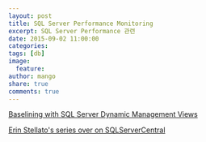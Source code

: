 ```yaml
---
layout: post
title: SQL Server Performance Monitoring
excerpt: SQL Server Performance 관련
date: 2015-09-02 11:00:00
categories:
tags: [db]
image:
  feature:
author: mango
share: true
comments: true  
---
```


[Baselining with SQL Server Dynamic Management Views](https://www.simple-talk.com/sql/database-administration/baselining-with-sql-server-dynamic-management-views/)

[Erin Stellato's series over on SQLServerCentral](http://www.sqlservercentral.com/Authors/Articles/Erin_Stellato/351331/)
